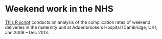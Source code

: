 # Weekend work in the NHS

[This R script](weekend_babies_power.R) conducts an analysis of the complication rates of weekend deliveries in the maternity unit at Addenbrooke's Hospital (Cambridge, UK), Jan 2008 – Dec 2013.

